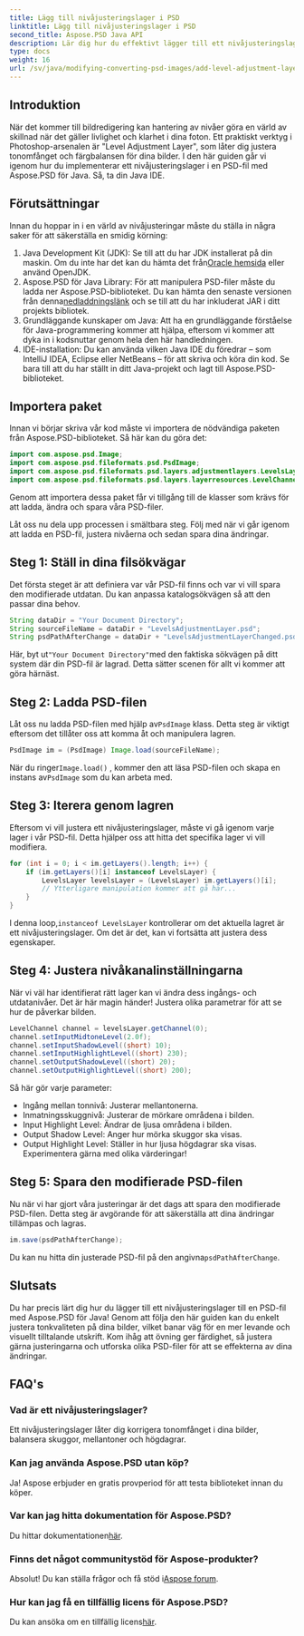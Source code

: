 ```yaml
---
title: Lägg till nivåjusteringslager i PSD
linktitle: Lägg till nivåjusteringslager i PSD
second_title: Aspose.PSD Java API
description: Lär dig hur du effektivt lägger till ett nivåjusteringslager i dina PSD-filer med Aspose.PSD för Java. Öka dina färdigheter i bildredigering.
type: docs
weight: 16
url: /sv/java/modifying-converting-psd-images/add-level-adjustment-layer-psd/
---
```

## Introduktion
När det kommer till bildredigering kan hantering av nivåer göra en värld av skillnad när det gäller livlighet och klarhet i dina foton. Ett praktiskt verktyg i Photoshop-arsenalen är "Level Adjustment Layer", som låter dig justera tonomfånget och färgbalansen för dina bilder. I den här guiden går vi igenom hur du implementerar ett nivåjusteringslager i en PSD-fil med Aspose.PSD för Java. Så, ta din Java IDE.
## Förutsättningar
Innan du hoppar in i en värld av nivåjusteringar måste du ställa in några saker för att säkerställa en smidig körning:
1.  Java Development Kit (JDK): Se till att du har JDK installerat på din maskin. Om du inte har det kan du hämta det från[Oracle hemsida](https://www.oracle.com/java/technologies/javase-jdk11-downloads.html) eller använd OpenJDK.
2.  Aspose.PSD för Java Library: För att manipulera PSD-filer måste du ladda ner Aspose.PSD-biblioteket. Du kan hämta den senaste versionen från denna[nedladdningslänk](https://releases.aspose.com/psd/java/) och se till att du har inkluderat JAR i ditt projekts bibliotek.
3. Grundläggande kunskaper om Java: Att ha en grundläggande förståelse för Java-programmering kommer att hjälpa, eftersom vi kommer att dyka in i kodsnuttar genom hela den här handledningen.
4. IDE-installation: Du kan använda vilken Java IDE du föredrar – som IntelliJ IDEA, Eclipse eller NetBeans – för att skriva och köra din kod. Se bara till att du har ställt in ditt Java-projekt och lagt till Aspose.PSD-biblioteket.

## Importera paket
Innan vi börjar skriva vår kod måste vi importera de nödvändiga paketen från Aspose.PSD-biblioteket. Så här kan du göra det:
```java
import com.aspose.psd.Image;
import com.aspose.psd.fileformats.psd.PsdImage;
import com.aspose.psd.fileformats.psd.layers.adjustmentlayers.LevelsLayer;
import com.aspose.psd.fileformats.psd.layers.layerresources.LevelChannel;
```
Genom att importera dessa paket får vi tillgång till de klasser som krävs för att ladda, ändra och spara våra PSD-filer.

Låt oss nu dela upp processen i smältbara steg. Följ med när vi går igenom att ladda en PSD-fil, justera nivåerna och sedan spara dina ändringar. 
## Steg 1: Ställ in dina filsökvägar
Det första steget är att definiera var vår PSD-fil finns och var vi vill spara den modifierade utdatan. Du kan anpassa katalogsökvägen så att den passar dina behov.
```java
String dataDir = "Your Document Directory";
String sourceFileName = dataDir + "LevelsAdjustmentLayer.psd";
String psdPathAfterChange = dataDir + "LevelsAdjustmentLayerChanged.psd";
```
 Här, byt ut`"Your Document Directory"`med den faktiska sökvägen på ditt system där din PSD-fil är lagrad. Detta sätter scenen för allt vi kommer att göra härnäst.
## Steg 2: Ladda PSD-filen
 Låt oss nu ladda PSD-filen med hjälp av`PsdImage` klass. Detta steg är viktigt eftersom det tillåter oss att komma åt och manipulera lagren.
```java
PsdImage im = (PsdImage) Image.load(sourceFileName);
```
 När du ringer`Image.load()` , kommer den att läsa PSD-filen och skapa en instans av`PsdImage` som du kan arbeta med.
## Steg 3: Iterera genom lagren
Eftersom vi vill justera ett nivåjusteringslager, måste vi gå igenom varje lager i vår PSD-fil. Detta hjälper oss att hitta det specifika lager vi vill modifiera.
```java
for (int i = 0; i < im.getLayers().length; i++) {
    if (im.getLayers()[i] instanceof LevelsLayer) {
        LevelsLayer levelsLayer = (LevelsLayer) im.getLayers()[i];
        // Ytterligare manipulation kommer att gå här...
    }
}
```
 I denna loop,`instanceof LevelsLayer` kontrollerar om det aktuella lagret är ett nivåjusteringslager. Om det är det, kan vi fortsätta att justera dess egenskaper.
## Steg 4: Justera nivåkanalinställningarna
När vi väl har identifierat rätt lager kan vi ändra dess ingångs- och utdatanivåer. Det är här magin händer! Justera olika parametrar för att se hur de påverkar bilden.
```java
LevelChannel channel = levelsLayer.getChannel(0);
channel.setInputMidtoneLevel(2.0f);
channel.setInputShadowLevel((short) 10);
channel.setInputHighlightLevel((short) 230);
channel.setOutputShadowLevel((short) 20);
channel.setOutputHighlightLevel((short) 200);
```
Så här gör varje parameter:
- Ingång mellan tonnivå: Justerar mellantonerna.
- Inmatningsskuggnivå: Justerar de mörkare områdena i bilden.
- Input Highlight Level: Ändrar de ljusa områdena i bilden.
- Output Shadow Level: Anger hur mörka skuggor ska visas.
- Output Highlight Level: Ställer in hur ljusa högdagrar ska visas.
Experimentera gärna med olika värderingar!
## Steg 5: Spara den modifierade PSD-filen
Nu när vi har gjort våra justeringar är det dags att spara den modifierade PSD-filen. Detta steg är avgörande för att säkerställa att dina ändringar tillämpas och lagras.
```java
im.save(psdPathAfterChange);
```
 Du kan nu hitta din justerade PSD-fil på den angivna`psdPathAfterChange`. 
## Slutsats
Du har precis lärt dig hur du lägger till ett nivåjusteringslager till en PSD-fil med Aspose.PSD för Java! Genom att följa den här guiden kan du enkelt justera tonkvaliteten på dina bilder, vilket banar väg för en mer levande och visuellt tilltalande utskrift. Kom ihåg att övning ger färdighet, så justera gärna justeringarna och utforska olika PSD-filer för att se effekterna av dina ändringar.
## FAQ's
### Vad är ett nivåjusteringslager?
Ett nivåjusteringslager låter dig korrigera tonomfånget i dina bilder, balansera skuggor, mellantoner och högdagrar.
### Kan jag använda Aspose.PSD utan köp?
Ja! Aspose erbjuder en gratis provperiod för att testa biblioteket innan du köper.
### Var kan jag hitta dokumentation för Aspose.PSD?
 Du hittar dokumentationen[här](https://reference.aspose.com/psd/java/).
### Finns det något communitystöd för Aspose-produkter?
 Absolut! Du kan ställa frågor och få stöd i[Aspose forum](https://forum.aspose.com/c/psd/34).
### Hur kan jag få en tillfällig licens för Aspose.PSD?
 Du kan ansöka om en tillfällig licens[här](https://purchase.aspose.com/temporary-license/).